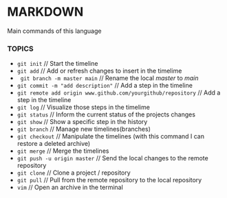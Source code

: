 # MARKDOWN

Main commands of this language

### TOPICS

* `git init`     // Start the timeline
* `git add`      // Add or refresh changes to insert in the timelime
* ` git branch -m master main` // Rename the local _master_ to _main_
* `git commit -m "add description"`   // Add a step in the timeline
* `git remote add origin www.github.com/yourgithub/repository` // Add a step in the timeline
* `git log`      // Visualize those steps in the timelime
* `git status`   // Inform the current status of the projects changes
* `git show`     // Show a specific step in the history
* `git branch`   // Manage new timelines(branches)
* `git checkout` // Manipulate the timelines (with this command I can restore a deleted archive)
* `git merge`    // Merge the timelines
* `git push -u origin master`     // Send the local changes to the remote repository
* `git clone`    // Clone a project / repository
* `git pull`     // Pull from the remote repository to the local repository
* `vim`          // Open an archive in the terminal